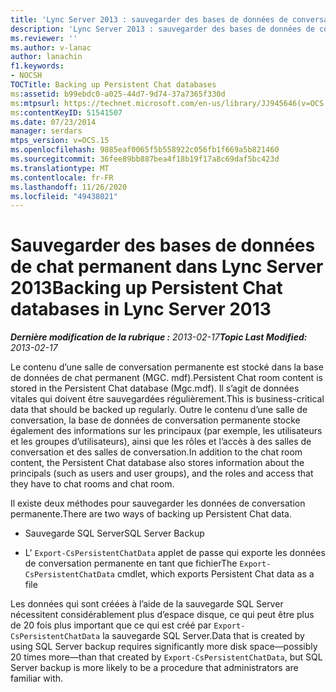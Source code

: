 ```yaml
---
title: 'Lync Server 2013 : sauvegarder des bases de données de conversation persistante'
description: 'Lync Server 2013 : sauvegarder des bases de données de conversation persistante.'
ms.reviewer: ''
ms.author: v-lanac
author: lanachin
f1.keywords:
- NOCSH
TOCTitle: Backing up Persistent Chat databases
ms:assetid: b99ebdc0-a025-44d7-9d74-37a7365f330d
ms:mtpsurl: https://technet.microsoft.com/en-us/library/JJ945646(v=OCS.15)
ms:contentKeyID: 51541507
ms.date: 07/23/2014
manager: serdars
mtps_version: v=OCS.15
ms.openlocfilehash: 9885eaf0065f5b558922c056fb1f669a5b821460
ms.sourcegitcommit: 36fee89bb887bea4f18b19f17a8c69daf5bc423d
ms.translationtype: MT
ms.contentlocale: fr-FR
ms.lasthandoff: 11/26/2020
ms.locfileid: "49438021"
---
```

# <a name="backing-up-persistent-chat-databases-in-lync-server-2013"></a><span data-ttu-id="4cb04-103">Sauvegarder des bases de données de chat permanent dans Lync Server 2013</span><span class="sxs-lookup"><span data-stu-id="4cb04-103">Backing up Persistent Chat databases in Lync Server 2013</span></span>

<div data-xmlns="http://www.w3.org/1999/xhtml">

<div class="topic" data-xmlns="http://www.w3.org/1999/xhtml" data-msxsl="urn:schemas-microsoft-com:xslt" data-cs="https://msdn.microsoft.com/">

<div data-asp="https://msdn2.microsoft.com/asp">



</div>

<div id="mainSection">

<div id="mainBody"><span data-ttu-id="4cb04-104">

<span> </span></span><span class="sxs-lookup"><span data-stu-id="4cb04-104">

<span> </span></span></span>

<span data-ttu-id="4cb04-105">_**Dernière modification de la rubrique :** 2013-02-17_</span><span class="sxs-lookup"><span data-stu-id="4cb04-105">_**Topic Last Modified:** 2013-02-17_</span></span>

<span data-ttu-id="4cb04-106">Le contenu d’une salle de conversation permanente est stocké dans la base de données de chat permanent (MGC. mdf).</span><span class="sxs-lookup"><span data-stu-id="4cb04-106">Persistent Chat room content is stored in the Persistent Chat database (Mgc.mdf).</span></span> <span data-ttu-id="4cb04-107">Il s’agit de données vitales qui doivent être sauvegardées régulièrement.</span><span class="sxs-lookup"><span data-stu-id="4cb04-107">This is business-critical data that should be backed up regularly.</span></span> <span data-ttu-id="4cb04-108">Outre le contenu d’une salle de conversation, la base de données de conversation permanente stocke également des informations sur les principaux (par exemple, les utilisateurs et les groupes d’utilisateurs), ainsi que les rôles et l’accès à des salles de conversation et des salles de conversation.</span><span class="sxs-lookup"><span data-stu-id="4cb04-108">In addition to the chat room content, the Persistent Chat database also stores information about the principals (such as users and user groups), and the roles and access that they have to chat rooms and chat room.</span></span>

<span data-ttu-id="4cb04-109">Il existe deux méthodes pour sauvegarder les données de conversation permanente.</span><span class="sxs-lookup"><span data-stu-id="4cb04-109">There are two ways of backing up Persistent Chat data.</span></span>

  - <span data-ttu-id="4cb04-110">Sauvegarde SQL Server</span><span class="sxs-lookup"><span data-stu-id="4cb04-110">SQL Server Backup</span></span>

  - <span data-ttu-id="4cb04-111">L' `Export-CsPersistentChatData` applet de passe qui exporte les données de conversation permanente en tant que fichier</span><span class="sxs-lookup"><span data-stu-id="4cb04-111">The `Export-CsPersistentChatData` cmdlet, which exports Persistent Chat data as a file</span></span>

<span data-ttu-id="4cb04-112">Les données qui sont créées à l’aide de la sauvegarde SQL Server nécessitent considérablement plus d’espace disque, ce qui peut être plus de 20 fois plus important que ce qui est créé par `Export-CsPersistentChatData` la sauvegarde SQL Server.</span><span class="sxs-lookup"><span data-stu-id="4cb04-112">Data that is created by using SQL Server backup requires significantly more disk space—possibly 20 times more—than that created by `Export-CsPersistentChatData`, but SQL Server backup is more likely to be a procedure that administrators are familiar with.</span></span>

<span data-ttu-id="4cb04-113"></div>

<span> </span>

</div>

</div>

</span><span class="sxs-lookup"><span data-stu-id="4cb04-113"></div>

<span> </span>

</div>

</div>

</span></span></div>

